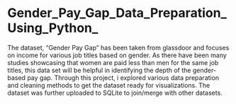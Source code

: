 # Gender_Pay_Gap_Data_Preparation_Using_Python_
The dataset, “Gender Pay Gap” has been taken from glassdoor and focuses on income for various job titles based on gender. As there have been many studies showcasing that women are paid less than men for the same job titles, this data set will be helpful in identifying the depth of the gender-based pay gap. Through this project, i explored various data preparation and cleaning methods to get the dataset ready for visualizations. The dataset was further uploaded to SQLite to join/merge with other datasets. 
